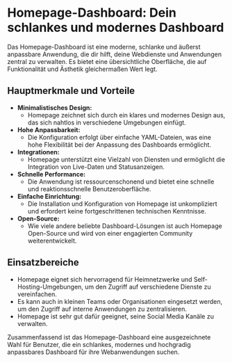 # Homepage-Dashboard: Dein schlankes und modernes Dashboard

Das Homepage-Dashboard ist eine moderne, schlanke und äußerst anpassbare Anwendung, die dir hilft, deine Webdienste und Anwendungen zentral zu verwalten. Es bietet eine übersichtliche Oberfläche, die auf Funktionalität und Ästhetik gleichermaßen Wert legt.

## Hauptmerkmale und Vorteile

* **Minimalistisches Design:**
    * Homepage zeichnet sich durch ein klares und modernes Design aus, das sich nahtlos in verschiedene Umgebungen einfügt.
* **Hohe Anpassbarkeit:**
    * Die Konfiguration erfolgt über einfache YAML-Dateien, was eine hohe Flexibilität bei der Anpassung des Dashboards ermöglicht.
* **Integrationen:**
    * Homepage unterstützt eine Vielzahl von Diensten und ermöglicht die Integration von Live-Daten und Statusanzeigen.
* **Schnelle Performance:**
    * Die Anwendung ist ressourcenschonend und bietet eine schnelle und reaktionsschnelle Benutzeroberfläche.
* **Einfache Einrichtung:**
    * Die Installation und Konfiguration von Homepage ist unkompliziert und erfordert keine fortgeschrittenen technischen Kenntnisse.
* **Open-Source:**
    * Wie viele andere beliebte Dashboard-Lösungen ist auch Homepage Open-Source und wird von einer engagierten Community weiterentwickelt.

## Einsatzbereiche

* Homepage eignet sich hervorragend für Heimnetzwerke und Self-Hosting-Umgebungen, um den Zugriff auf verschiedene Dienste zu vereinfachen.
* Es kann auch in kleinen Teams oder Organisationen eingesetzt werden, um den Zugriff auf interne Anwendungen zu zentralisieren.
* Homepage ist sehr gut dafür geeignet, seine Social Media Kanäle zu verwalten.

Zusammenfassend ist das Homepage-Dashboard eine ausgezeichnete Wahl für Benutzer, die ein schlankes, modernes und hochgradig anpassbares Dashboard für ihre Webanwendungen suchen.
